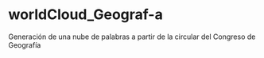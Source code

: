 # worldCloud_Geograf-a
Generación de una nube de palabras a partir de la circular del Congreso de Geografía
